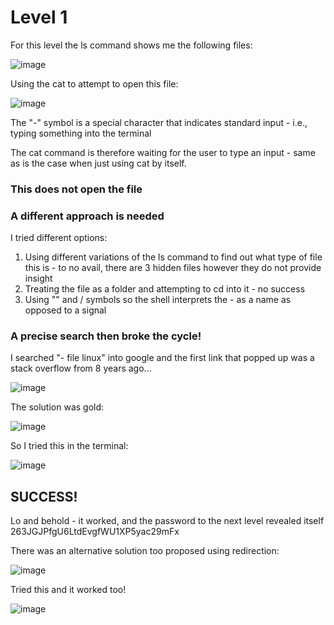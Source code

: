 # Level 1

For this level the ls command shows me the following files:

![image](https://github.com/user-attachments/assets/ae675fcb-ded5-49cc-8652-ecde253fbfa9)


Using the cat to attempt to open this file:

![image](https://github.com/user-attachments/assets/923d2d48-0378-4d06-b5e7-bb37d403f180)


The "-" symbol is a special character that indicates standard input - i.e., typing something into the terminal

The cat command is therefore waiting for the user to type an input - same as is the case when just using cat by itself.

### This does not open the file

### A different approach is needed

I tried different options:

1) Using different variations of the ls command to find out what type of file this is - to no avail, there are 3 hidden files however they do not provide insight
2) Treating the file as a folder and attempting to cd into it - no success
3) Using "" and / symbols so the shell interprets the - as a name as opposed to a signal

### A precise search then broke the cycle!

I searched "- file linux" into google and the first link that popped up was a stack overflow from 8 years ago...

![image](https://github.com/user-attachments/assets/c9630a5a-4f22-43de-aa6c-05d7e9c69493)

The solution was gold:

![image](https://github.com/user-attachments/assets/1ae7eefa-7596-481d-9163-41508d5dbad4)

So I tried this in the terminal:

![image](https://github.com/user-attachments/assets/2495e91e-b14b-45e3-825c-70948410aa18)


## SUCCESS!

Lo and behold - it worked, and the password to the next level revealed itself 263JGJPfgU6LtdEvgfWU1XP5yac29mFx


There was an alternative solution too proposed using redirection:

![image](https://github.com/user-attachments/assets/ac521847-6f44-4f0e-b45e-cd901a15797c)

Tried this and it worked too!


![image](https://github.com/user-attachments/assets/da09ab4f-7c4c-4012-8c7f-cfed278bddc7)


